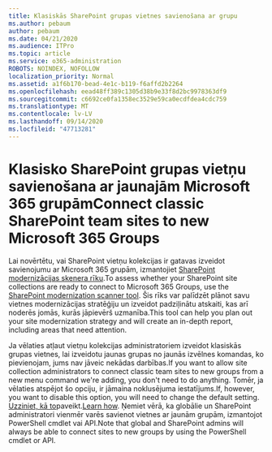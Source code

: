 ```yaml
---
title: Klasiskās SharePoint grupas vietnes savienošana ar grupu
ms.author: pebaum
author: pebaum
ms.date: 04/21/2020
ms.audience: ITPro
ms.topic: article
ms.service: o365-administration
ROBOTS: NOINDEX, NOFOLLOW
localization_priority: Normal
ms.assetid: a1f6b170-bead-4e1c-b119-f6affd2b2264
ms.openlocfilehash: eead48ff389c1305d38b9e33f8d2bc9978363df9
ms.sourcegitcommit: c6692ce0fa1358ec3529e59ca0ecdfdea4cdc759
ms.translationtype: MT
ms.contentlocale: lv-LV
ms.lasthandoff: 09/14/2020
ms.locfileid: "47713281"
---
```

# <a name="connect-classic-sharepoint-team-sites-to-new-microsoft-365-groups"></a><span data-ttu-id="229a1-102">Klasisko SharePoint grupas vietņu savienošana ar jaunajām Microsoft 365 grupām</span><span class="sxs-lookup"><span data-stu-id="229a1-102">Connect classic SharePoint team sites to new Microsoft 365 Groups</span></span>

<span data-ttu-id="229a1-103">Lai novērtētu, vai SharePoint vietņu kolekcijas ir gatavas izveidot savienojumu ar Microsoft 365 grupām, izmantojiet [SharePoint modernizācijas skenera rīku](https://go.microsoft.com/fwlink/?linkid=873066).</span><span class="sxs-lookup"><span data-stu-id="229a1-103">To assess whether your SharePoint site collections are ready to connect to Microsoft 365 Groups, use the [SharePoint modernization scanner tool](https://go.microsoft.com/fwlink/?linkid=873066).</span></span> <span data-ttu-id="229a1-104">Šis rīks var palīdzēt plānot savu vietnes modernizācijas stratēģiju un izveidot padziļinātu atskaiti, kas arī noderēs jomās, kurās jāpievērš uzmanība.</span><span class="sxs-lookup"><span data-stu-id="229a1-104">This tool can help you plan out your site modernization strategy and will create an in-depth report, including areas that need attention.</span></span>
  
<span data-ttu-id="229a1-105">Ja vēlaties atļaut vietņu kolekcijas administratoriem izveidot klasiskās grupas vietnes, lai izveidotu jaunas grupas no jaunās izvēlnes komandas, ko pievienojam, jums nav jāveic nekādas darbības.</span><span class="sxs-lookup"><span data-stu-id="229a1-105">If you want to allow site collection administrators to connect classic team sites to new groups from a new menu command we're adding, you don't need to do anything.</span></span> <span data-ttu-id="229a1-106">Tomēr, ja vēlaties atspējot šo opciju, ir jāmaina noklusējuma iestatījums.</span><span class="sxs-lookup"><span data-stu-id="229a1-106">If, however, you want to disable this option, you will need to change the default setting.</span></span> <span data-ttu-id="229a1-107">[Uzziniet, kā to](https://go.microsoft.com/fwlink/?linkid=2004316)paveikt.</span><span class="sxs-lookup"><span data-stu-id="229a1-107">[Learn how](https://go.microsoft.com/fwlink/?linkid=2004316).</span></span> <span data-ttu-id="229a1-108">Ņemiet vērā, ka globālie un SharePoint administratori vienmēr varēs savienot vietnes ar jaunām grupām, izmantojot PowerShell cmdlet vai API.</span><span class="sxs-lookup"><span data-stu-id="229a1-108">Note that global and SharePoint admins will always be able to connect sites to new groups by using the PowerShell cmdlet or API.</span></span>
  

